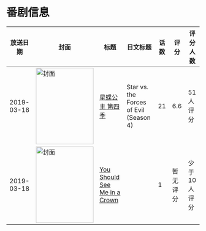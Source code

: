 # 番剧信息

|放送日期|封面|标题|日文标题|话数|评分|评分人数|
|---|---|---|---|---|---|---|
|2019-03-18|<img src="https://lain.bgm.tv/pic/cover/c/bd/29/257507_OS8OR.jpg" alt="封面" style="width:150px;height:200px;object-fit:cover;">|[星蝶公主 第四季](https://bangumi.tv/subject/257507)|Star vs. the Forces of Evil (Season 4)|21|6.6|51人评分|
|2019-03-18|<img src="https://lain.bgm.tv/pic/cover/c/04/e5/404758_M2zhQ.jpg" alt="封面" style="width:150px;height:200px;object-fit:cover;">|[You Should See Me in a Crown](https://bangumi.tv/subject/404758)||1|暂无评分|少于10人评分|
